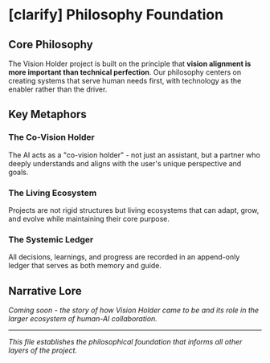 # [clarify] Philosophy Foundation

## Core Philosophy

The Vision Holder project is built on the principle that **vision alignment is more important than technical perfection**. Our philosophy centers on creating systems that serve human needs first, with technology as the enabler rather than the driver.

## Key Metaphors

### The Co-Vision Holder
The AI acts as a "co-vision holder" - not just an assistant, but a partner who deeply understands and aligns with the user's unique perspective and goals.

### The Living Ecosystem
Projects are not rigid structures but living ecosystems that can adapt, grow, and evolve while maintaining their core purpose.

### The Systemic Ledger
All decisions, learnings, and progress are recorded in an append-only ledger that serves as both memory and guide.

## Narrative Lore

*Coming soon - the story of how Vision Holder came to be and its role in the larger ecosystem of human-AI collaboration.*

---

*This file establishes the philosophical foundation that informs all other layers of the project.* 